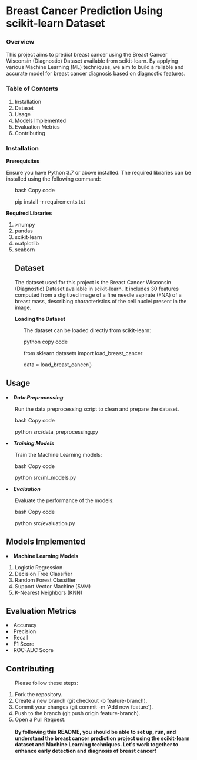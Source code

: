 <h1>Breast Cancer Prediction Using scikit-learn Dataset</h1>
<h3>Overview</h3>
<p>This project aims to predict breast cancer using the Breast Cancer Wisconsin (Diagnostic) Dataset available from scikit-learn.
  By applying various Machine Learning (ML) techniques, we aim to build a reliable and accurate model for breast cancer diagnosis based on diagnostic features.</p>

<h3>Table of Contents</h3>
<ol type = "1">
<li>Installation</li>
<li>Dataset</li>

<li>Usage</li>
<li>Models Implemented</li>
<li>Evaluation Metrics</li>

<li>Contributing</li>
</ol>
<h3>Installation</h3>
<b>Prerequisites</b>
<p>Ensure you have Python 3.7 or above installed. The required libraries can be installed using the following command:</p>
<ul>bash Copy code</ul>
<ul>pip install -r requirements.txt</ul>
<b>Required Libraries</b>
<ol type = "1">
<li>>numpy</li>
<li>pandas</li>
<li>scikit-learn</li>
<li>matplotlib</li>
<li>seaborn</li>
<h2>Dataset</h2>
<p>The dataset used for this project is the Breast Cancer Wisconsin (Diagnostic) Dataset available in scikit-learn. 
  It includes 30 features computed from a digitized image of a fine needle aspirate (FNA) of a breast mass, describing characteristics of the cell nuclei present in the image.</p>

<b>Loading the Dataset</b>
<ul>The dataset can be loaded directly from scikit-learn:</ul>
<ul>python copy code</ul>
<ul>from sklearn.datasets import load_breast_cancer</ul>
<ul>data = load_breast_cancer()</ul>
</ol>
<h2>Usage</h2>

<li><b><i>Data Preprocessing</i></b></li>
<ul>Run the data preprocessing script to clean and prepare the dataset.</ul>
<ul>bash Copy code</ul>
<ul>python src/data_preprocessing.py</ul>
<li><b><i>Training Models</i></b></li>
<ul>Train the Machine Learning models:</ul>
<ul>bash Copy code</ul>
<ul>python src/ml_models.py</ul>
<li><b><i>Evaluation</i></b></li>
<ul>Evaluate the performance of the models:</ul>
<ul>bash Copy code</ul>
<ul>python src/evaluation.py</ul>

<h2>Models Implemented</h2>
<li><b>Machine Learning Models</b></li>
<ol type = "1">
<li>Logistic Regression</li>
<li>Decision Tree Classifier</li>
<li>Random Forest Classifier</li>
<li>Support Vector Machine (SVM)</li>
<li>K-Nearest Neighbors (KNN)</li>
</ol>
<h2>Evaluation Metrics</h2>
<ol type = "1">
  
</ol>
<li>Accuracy</li>
<li>Precision</li>
<li>Recall</li>
<li>F1 Score</li>
<li>ROC-AUC Score</li>



<h2>Contributing</h2>
<ul>Please follow these steps:</ul> 
<ol type = "1">
<li>Fork the repository.</li>
<li>Create a new branch (git checkout -b feature-branch).</li>
<li>Commit your changes (git commit -m 'Add new feature').</li>
<li>Push to the branch (git push origin feature-branch).</li>
<li>Open a Pull Request.</li>
</br>
<b>By following this README, you should be able to set up, run, and understand the breast cancer
  prediction project using the scikit-learn dataset and Machine Learning techniques. Let's work together to enhance early detection and diagnosis of breast cancer!</b>






